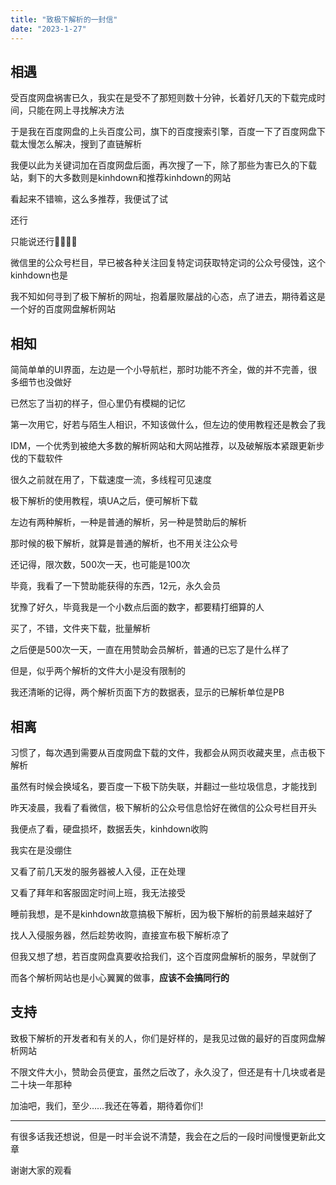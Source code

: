 ```yaml
---
title: "致极下解析的一封信"
date: "2023-1-27"
---
```


## 相遇

受百度网盘祸害已久，我实在是受不了那短则数十分钟，长着好几天的下载完成时间，只能在网上寻找解决方法

于是我在百度网盘的上头百度公司，旗下的百度搜索引擎，百度一下了百度网盘下载太慢怎么解决，搜到了直链解析

我便以此为关键词加在百度网盘后面，再次搜了一下，除了那些为害已久的下载站，剩下的大多数则是kinhdown和推荐kinhdown的网站

看起来不错嘛，这么多推荐，我便试了试

还行

只能说还行🥵😓🤏🙏

微信里的公众号栏目，早已被各种关注回复特定词获取特定词的公众号侵蚀，这个kinhdown也是

我不知如何寻到了极下解析的网址，抱着屡败屡战的心态，点了进去，期待着这是一个好的百度网盘解析网站

## 相知

简简单单的UI界面，左边是一个小导航栏，那时功能不齐全，做的并不完善，很多细节也没做好

已然忘了当初的样子，但心里仍有模糊的记忆

第一次用它，好若与陌生人相识，不知该做什么，但左边的使用教程还是教会了我

IDM，一个优秀到被绝大多数的解析网站和大网站推荐，以及破解版本紧跟更新步伐的下载软件

很久之前就在用了，下载速度一流，多线程可见速度

极下解析的使用教程，填UA之后，便可解析下载

左边有两种解析，一种是普通的解析，另一种是赞助后的解析

那时候的极下解析，就算是普通的解析，也不用关注公众号

还记得，限次数，500次一天，也可能是100次

毕竟，我看了一下赞助能获得的东西，12元，永久会员

犹豫了好久，毕竟我是一个小数点后面的数字，都要精打细算的人

买了，不错，文件夹下载，批量解析

之后便是500次一天，一直在用赞助会员解析，普通的已忘了是什么样了

但是，似乎两个解析的文件大小是没有限制的

我还清晰的记得，两个解析页面下方的数据表，显示的已解析单位是PB

## 相离

习惯了，每次遇到需要从百度网盘下载的文件，我都会从网页收藏夹里，点击极下解析

虽然有时候会换域名，要百度一下极下防失联，并翻过一些垃圾信息，才能找到

昨天凌晨，我看了看微信，极下解析的公众号信息恰好在微信的公众号栏目开头

我便点了看，硬盘损坏，数据丢失，kinhdown收购

我实在是没绷住

又看了前几天发的服务器被人入侵，正在处理

又看了拜年和客服固定时间上班，我无法接受

睡前我想，是不是kinhdown故意搞极下解析，因为极下解析的前景越来越好了

找人入侵服务器，然后趁势收购，直接宣布极下解析凉了

但我又想了想，若百度网盘真要收拾我们，这个百度网盘解析的服务，早就倒了

而各个解析网站也是小心翼翼的做事，**应该不会搞同行的**

## 支持

致极下解析的开发者和有关的人，你们是好样的，是我见过做的最好的百度网盘解析网站

不限文件大小，赞助会员便宜，虽然之后改了，永久没了，但还是有十几块或者是二十块一年那种

加油吧，我们，至少……我还在等着，期待着你们!

---
有很多话我还想说，但是一时半会说不清楚，我会在之后的一段时间慢慢更新此文章

谢谢大家的观看
